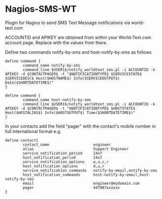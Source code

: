 Nagios-SMS-WT
=============

Plugin for Nagios to send SMS Text Message notifications via world-text.com

ACCOUNTID and APIKEY are obtained from within your World-Text.com account page.
Replace with the values from there.

Define two commands notify-by-sms and host-notify-by-sms as follows

	define command { 
	        command_name notify-by-sms 
	        command_line $USER1$/notify_worldtext_sms.pl -i ACCOUNTID -k APIKEY -d $CONTACTPAGER$ -t "$NOTIFICATIONTYPE$ $SERVICESTATE$ $SERVICEDESC$ Host($HOSTNAME$) Info($SERVICEOUTPUT$) Date($SHORTDATETIME$)" 
	} 
	
	define command { 
	        command_name host-notify-by-sms 
	        command_line $USER1$/notify_worldtext_sms.pl -i ACCOUNTID -k APIKEY -d $CONTACTPAGER$ -t "$NOTIFICATIONTYPE$ $HOSTSTATE$ Host($HOSTALIAS$) Info($HOSTOUTPUT$) Time($SHORTDATETIME$)" 
	}



In your contacts add the field "pager" with the contact's mobile number in
full international format e.g.

	define contact{
	        contact_name                    engineer
	        alias                           Support Engineer
	        service_notification_period     24x7
	        host_notification_period        24x7
	        service_notification_options    w,u,c,r
	        host_notification_options       d,u,r
	        service_notification_commands   notify-by-email,notify-by-sms
	        host_notification_commands      host-notify-by-email,host-notify-by-sms
	        email                           engineer@mydomain.com
	        pager                           447987xxxxxx
	}


